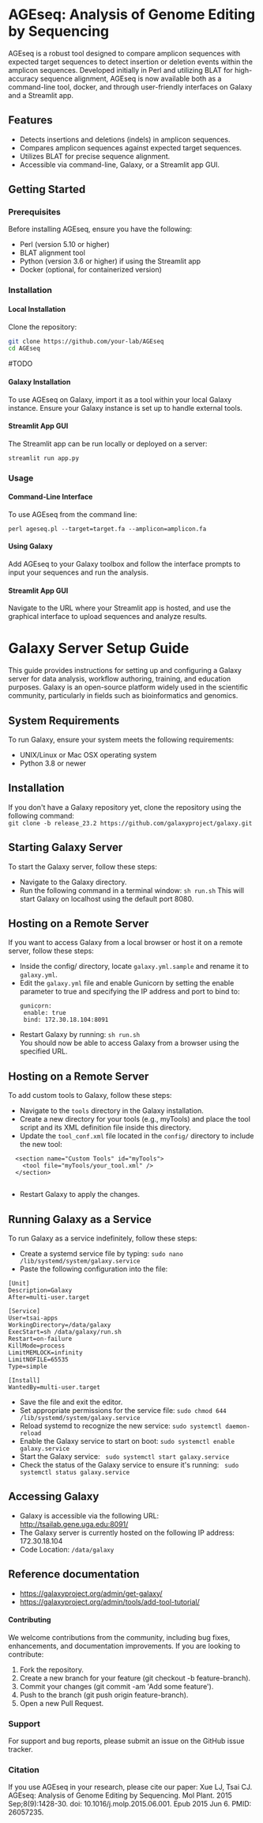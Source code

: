 # AGEseq: Analysis of Genome Editing by Sequencing

AGEseq is a robust tool designed to compare amplicon sequences with expected target sequences to detect insertion or deletion events within the amplicon sequences. Developed initially in Perl and utilizing BLAT for high-accuracy sequence alignment, AGEseq is now available both as a command-line tool, docker, and through user-friendly interfaces on Galaxy and a Streamlit app.

## Features

- Detects insertions and deletions (indels) in amplicon sequences.
- Compares amplicon sequences against expected target sequences.
- Utilizes BLAT for precise sequence alignment.
- Accessible via command-line, Galaxy, or a Streamlit app GUI.

## Getting Started

### Prerequisites

Before installing AGEseq, ensure you have the following:
- Perl (version 5.10 or higher)
- BLAT alignment tool
- Python (version 3.6 or higher) if using the Streamlit app
- Docker (optional, for containerized version)

### Installation

#### Local Installation
Clone the repository:
```bash
git clone https://github.com/your-lab/AGEseq
cd AGEseq
```
#TODO

#### Galaxy Installation
To use AGEseq on Galaxy, import it as a tool within your local Galaxy instance. Ensure your Galaxy instance is set up to handle external tools.

#### Streamlit App GUI
The Streamlit app can be run locally or deployed on a server:
```
streamlit run app.py
```

### Usage
#### Command-Line Interface
To use AGEseq from the command line:
```
perl ageseq.pl --target=target.fa --amplicon=amplicon.fa
```

#### Using Galaxy
Add AGEseq to your Galaxy toolbox and follow the interface prompts to input your sequences and run the analysis.

#### Streamlit App GUI
Navigate to the URL where your Streamlit app is hosted, and use the graphical interface to upload sequences and analyze results.


# Galaxy Server Setup Guide
This guide provides instructions for setting up and configuring a Galaxy server for data analysis, workflow authoring, training, and education purposes. Galaxy is an open-source platform widely used in the scientific community, particularly in fields such as bioinformatics and genomics.

## System Requirements
To run Galaxy, ensure your system meets the following requirements:
- UNIX/Linux or Mac OSX operating system
- Python 3.8 or newer

## Installation
If you don't have a Galaxy repository yet, clone the repository using the following command: \
``` git clone -b release_23.2 https://github.com/galaxyproject/galaxy.git ```

## Starting Galaxy Server
To start the Galaxy server, follow these steps:
- Navigate to the Galaxy directory.
- Run the following command in a terminal window:
``` sh run.sh ```
This will start Galaxy on localhost using the default port 8080.

## Hosting on a Remote Server
If you want to access Galaxy from a local browser or host it on a remote server, follow these steps:
- Inside the config/ directory, locate  `galaxy.yml.sample` and rename it to `galaxy.yml`.
- Edit the `galaxy.yml` file and enable Gunicorn by setting the enable parameter to true and specifying the IP address and port to bind to:
  ```
  gunicorn:
   enable: true
   bind: 172.30.18.104:8091
  ```
- Restart Galaxy by running:
``` sh run.sh ``` \
You should now be able to access Galaxy from a browser using the specified URL. 

## Hosting on a Remote Server
To add custom tools to Galaxy, follow these steps:

- Navigate to the `tools` directory in the Galaxy installation.
- Create a new directory for your tools (e.g., myTools) and place the tool script and its XML definition file inside this directory.
- Update the `tool_conf.xml` file located in the `config/` directory to include the new tool:
```
  <section name="Custom Tools" id="myTools">
    <tool file="myTools/your_tool.xml" />
  </section>
      
```
- Restart Galaxy to apply the changes.

## Running Galaxy as a Service
To run Galaxy as a service indefinitely, follow these steps:
- Create a systemd service file by typing:
``` sudo nano /lib/systemd/system/galaxy.service ```
- Paste the following configuration into the file:
```
[Unit]
Description=Galaxy
After=multi-user.target

[Service]
User=tsai-apps
WorkingDirectory=/data/galaxy
ExecStart=sh /data/galaxy/run.sh
Restart=on-failure
KillMode=process
LimitMEMLOCK=infinity
LimitNOFILE=65535
Type=simple

[Install]
WantedBy=multi-user.target

```
- Save the file and exit the editor.
- Set appropriate permissions for the service file:
``` sudo chmod 644 /lib/systemd/system/galaxy.service  ```
- Reload systemd to recognize the new service:
``` sudo systemctl daemon-reload  ```
- Enable the Galaxy service to start on boot:
``` sudo systemctl enable galaxy.service  ```
- Start the Galaxy service:
```  sudo systemctl start galaxy.service  ```
- Check the status of the Galaxy service to ensure it's running:
```  sudo systemctl status galaxy.service ```

## Accessing Galaxy
- Galaxy is accessible via the following URL: http://tsailab.gene.uga.edu:8091/
- The Galaxy server is currently hosted on the following IP address: 172.30.18.104
- Code Location: ``` /data/galaxy  ```

## Reference documentation
- https://galaxyproject.org/admin/get-galaxy/
- https://galaxyproject.org/admin/tools/add-tool-tutorial/


#### Contributing
We welcome contributions from the community, including bug fixes, enhancements, and documentation improvements. If you are looking to contribute:

1. Fork the repository.
2. Create a new branch for your feature (git checkout -b feature-branch).
3. Commit your changes (git commit -am 'Add some feature').
4. Push to the branch (git push origin feature-branch).
5. Open a new Pull Request.

### Support
For support and bug reports, please submit an issue on the GitHub issue tracker.

### Citation
If you use AGEseq in your research, please cite our paper:
Xue LJ, Tsai CJ. AGEseq: Analysis of Genome Editing by Sequencing. Mol Plant. 2015 Sep;8(9):1428-30. doi: 10.1016/j.molp.2015.06.001. Epub 2015 Jun 6. PMID: 26057235.
